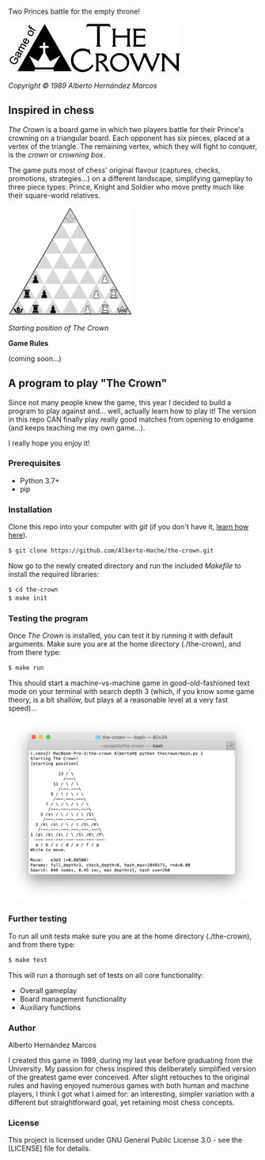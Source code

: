 Two Princes battle for the empty throne!

![The Crown](/thecrown/docs/TheCrown_logo_S.png)

*Copyright © 1989 Alberto Hernández Marcos*

## Inspired in chess

*The Crown* is a board game in which two players battle for their Prince's crowning on a triangular board. Each opponent has six pieces, placed at a vertex of the triangle. The remaining vertex, which they will fight to conquer, is the *crown* or *crowning box*.

The game puts most of chess' original flavour (captures, checks, promotions, strategies...) on a different landscape, simplifying gameplay to three piece types: Prince, Knight and Soldier who move pretty much like their square-world relatives.

<img src="thecrown/docs/TheCrown_StartingPosition.png" width="250">

*Starting position of The Crown*

**Game Rules**

(coming soon...)

## A program to play "The Crown"

Since not many people knew the game, this year I decided to build a program to play against and... well, actually learn how to play it! The version in this repo CAN finally play really good matches from opening to endgame (and keeps teaching me my own game...).

I really hope you enjoy it!

### Prerequisites

- Python 3.7+
- pip

### Installation

Clone this repo into your computer with *git* (if you don't have it, [learn how here]).

[learn how here]: https://git-scm.com/book/en/v2/Getting-Started-Installing-Git

```bash
$ git clone https://github.com/Alberto-Hache/the-crown.git
```

Now go to the newly created directory and run the included *Makefile* to install the required libraries:


```bash
$ cd the-crown
$ make init
```

### Testing the program

Once *The Crown* is installed, you can test it by running it with default arguments. Make sure you are at the home directory (./the-crown), and from there type:

```bash
$ make run
```

This should start a machine-vs-machine game in good-old-fashioned text mode on your terminal with search depth 3 (which, if you know some game theory, is a bit shallow, but plays at a reasonable level at a very fast speed)...

<img src="thecrown/docs/TheCrown_textmode.png" width="500">

### Further testing

To run all unit tests make sure you are at the home directory (./the-crown), and from there type:

```bash
$ make test
```

This will run a thorough set of tests on all core functionality:

- Overall gameplay
- Board management functionality
- Auxiliary functions

### Author

Alberto Hernández Marcos

I created this game in 1989, during my last year before graduating from the University. My passion for chess inspired this deliberately simplified version of the greatest game ever conceived. After slight retouches to the original rules and having enjoyed numerous games with both human and machine players, I think I got what I aimed for: an interesting, simpler variation with a different but straightforward goal, yet retaining most chess concepts.

### License

This project is licensed under GNU General Public License 3.0 - see the [LICENSE] file for details.

[LICENSE.md]: LICENSE
